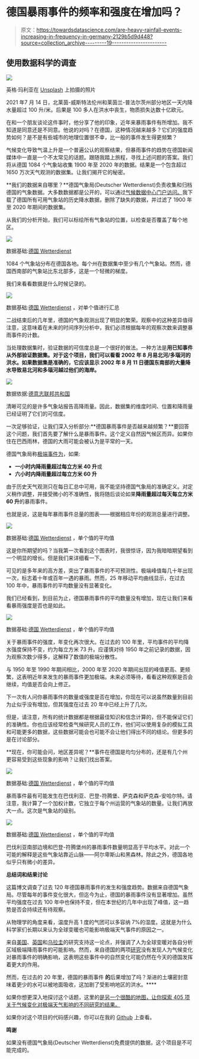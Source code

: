 # 德国暴雨事件的频率和强度在增加吗？

> 原文：<https://towardsdatascience.com/are-heavy-rainfall-events-increasing-in-frequency-in-germany-2129b5d9d448?source=collection_archive---------19----------------------->

## 使用数据科学的调查

![](img/0a6a6924ada361a8b38a524c69f45782.png)

英格·玛利亚在 [Unsplash](https://unsplash.com/) 上拍摄的照片

2021 年7 月 14 日，北莱茵-威斯特法伦州和莱茵兰-普法尔茨州部分地区一天内降水量超过 100 升/米。后果是 100 多人在洪水中丧生，物质损失达数十亿欧元。

在和一个朋友谈论这件事时，他分享了他的印象，近年来暴雨事件有所增加。我不知道是同意还是不同意。他说的对吗？在德国，这种情况越来越多？它们的强度趋势如何？是不是有些城市的地理位置很不幸，比一般的事件发生得更频繁？

气候变化导致气温上升是一个普遍公认的观察结果，但暴雨事件的趋势在德国新闻媒体中一直是一个不太常见的话题。跟随我踏上旅程，寻找上述问题的答案。我们将从德国 1084 个气象站收集 1900 年至 2020 年的数据。结果是一个包含超过 1650 万次天气观测的数据集。让我们揭开它的秘密。

**我们的数据来自哪里？**德国气象局(Deutscher Wetterdienst)负责收集和归档德国的气象数据。大多数数据都是公开的，可以通过[气候数据中心门户访问。](https://cdc.dwd.de/portal/)我下载了德国所有可用气象站的历史降水数据，删除了缺失的数据，并过滤了 1900 年至 2020 年期间的数据集。

从我们的分析开始，我们可以标绘所有气象站的位置，以检查是否覆盖了每个地区。

![](img/3ae217085d1adc455468581ee2ceaead.png)

数据基础:[德国 Wetterdienst](https://cdc.dwd.de/portal/)

1084 个气象站分布在德国各地。每个州在数据集中至少有几个气象站。然而，德国西南部的气象站比东北部多，这是一个轻微的梯度。

我们来看看数据是什么时候记录的。

![](img/216231dd39e9d3892b6850368605caf9.png)

数据基础:[德国 Wetterdienst](https://cdc.dwd.de/portal/) ，对单个值进行汇总

二战结束后的几年里，德国的气象观测出现了明显的繁荣。观察中的这种差异值得注意，这意味着在未来的时间序列分析中，我们必须根据每年的观察次数来调整暴雨事件的计数。

当处理数据集时，验证数据的可信度总是一个很好的做法。一种方法是**用已知事件从外部验证数据集。对于这个项目，我们可以看看 2002 年 8 月易北河/多瑙河的洪水。如果数据集是准确的，它应该显示 2002 年 8 月 11 日德国东南部的大量降水导致易北河和多瑙河越过他们的海岸。**

![](img/a81e14d1dd9d01d249bae9d6715371a8.png)

数据依据:[德意志联邦共和国](https://cdc.dwd.de/portal/)

清晰可见的是许多气象站报告高降雨量。因此，数据集的维度时间、位置和降雨量已经证明了它们的可信度。

一次足够验证，让我们深入分析部分:**德国暴雨事件是否越来越频繁？**要回答这个问题，我们首先要了解什么是暴雨事件。这个定义自然因气候区而异。如果你住在巴西雨林，德国的大雨可能会被认为是平常的一天。

德国气象局称[极端事件为](https://www.dwd.de/DE/service/lexikon/begriffe/S/Starkregen.html)，如果:

*   **一小时内降雨量超过每立方米 40 升**或
*   **六小时内降雨量超过每立方米 60 升**

由于历史天气观测只在每日汇总中可用，我不能坚持德国气象局的准确定义。对定义稍作调整，并接受微小的不准确性，我将随后谈论如果**降雨量超过每天每立方米 60 升**的暴雨事件。

也就是说，这是每年暴雨事件总量的图表——根据相应年份的观测总量进行调整。

![](img/15d267dfc170e914ff49bcc2b765e6b1.png)

数据基础:[德国 Wetterdienst](https://cdc.dwd.de/portal/) ，单个值的平均值

这是你所期望的吗？当我第一次看到这个图表时，我很惊讶，因为我暗暗期望看到一个明显的增长。但是我们来详细看一下。

可见的是多年来的高方差，突出了暴雨事件的不可预测性。极端峰值每几十年出现一次，标志着十年或百年一遇的暴雨。然而，25 年移动平均曲线显示，在过去 100 年中，暴雨事件的平均数量没有显著变化。

我们已经看到，到目前为止，德国暴雨事件的平均数量没有增加，现在让我们来看看暴雨强度是否也是如此。

![](img/f79f5e0b96e3007c1d2a7e914ad597f8.png)

数据基础:[德国 Wetterdienst](https://cdc.dwd.de/portal/) ，单个值的平均值

关于暴雨事件的强度，年变化再次很大。在过去的 100 年里，平均事件的平均降水强度保持不变，约为每立方米 73 升。应谨慎对待 1950 年之前记录的数据，因为观察次数少得多，这解释了数值的极端分散性。

与 1950 年至 1990 年期间相比，2000 年至 2020 年期间出现的峰值更高、更频繁，这表明近年来发生的暴雨事件更加极端。未来必须等待，看看这种观察是否会继续，均值是否会向上修正。

下一次有人问你暴雨事件的数量或强度是否在增加，你现在可以说虽然数量到目前为止似乎没有增加，但其强度在过去 20 年中已经上升了几次。

但是，请注意，所有的统计数据都是根据最佳知识和信念计算的，但不能保证它们的准确性。你也应该经常检查气候研究人员的工作，他们可以使用复杂的模拟工具和可能更多的数据，这些数据可能会也可能不会让他们得出不同的结论。但更多的是在讨论部分。

**现在，你可能会问，地区差异呢？**事件在德国是均匀分布的，还是有几个州更容易受到这些现象的影响？让我们找出答案。

![](img/21031bb54f0d9d0994277b696d336728.png)

数据基础:[德国 Wetterdienst](https://cdc.dwd.de/portal/) ，单个值的平均值

暴雨事件最有可能发生在巴伐利亚、巴登-符腾堡、萨克森和萨克森-安哈尔特。请注意，我计算了一个加权计数，它独立于每个州运营的气象站的数量。让我们再放大一点。这次是气象站的级别。

![](img/04bebf6deedd1810f50bb7bba50b4af7.png)

数据基础:[德国 Wetterdienst](https://cdc.dwd.de/portal/) ，单个值的平均值

巴伐利亚南部边境和巴登-符腾堡州的暴雨事件数量明显高于平均水平。对此一个可能的解释是这些气象站靠近山脉——阿尔卑斯山和黑森林。除此之外，德国各地似乎只有微小的差异。

**总结词和结果讨论**

这篇博文调查了过去 120 年德国暴雨事件的发生和强度趋势。数据来自德国气象局。尽管每年的事件变化很大，但迄今为止，德国的暴雨事件没有显著增加。虽然平均强度在过去 100 年中也保持不变，但在本世纪的几年中出现了峰值，这一趋势是否会持续还有待观察。

从物理学的角度来看，温度升高 1 度的气团可以多容纳 7%的湿度。这就是为什么科学家们长期以来认为全球变暖也可能影响极端天气事件的原因之一。

来自[美国](https://www.mdpi.com/2073-4441/10/4/350)、[英国](https://www.nature.com/articles/nclimate2927)和[乌拉圭](http://www.ametsoc.net/eee/2017a/ch9_EEEof2017_Abreu.pdf)的研究支持这一论点，并强调了人为全球变暖对各自分析区域极端降雨事件的可能影响。然而，来自德国的两项[研究](https://www.mdpi.com/2073-4441/12/7/1950)没有发现人为气候变化对暴雨事件的明确影响，这表明这些事件中的自然变化可能仍然在今天的德国发挥着更大的作用。

然而，在过去的 20 年里，德国的暴雨事件 **的**后果增加了吗？渐进的土壤密封意味着更少的水可以被地面吸收，这加剧了受影响地区的洪水。****

如果你想更深入地探讨这个话题，这里的[是另一个很酷的地图，让你探索 405 项关于气候变化对极端天气影响的不同研究的结果。](https://www.carbonbrief.org/mapped-how-climate-change-affects-extreme-weather-around-the-world)

如果你对这个项目的代码感兴趣，你可以在我的 [Github](https://github.com/janikvalentin/heavy_rainfall_events) 上查看。

**鸣谢**

如果没有德国气象局(Deutscher Wetterdienst)免费提供的数据，这个项目是不可能完成的。